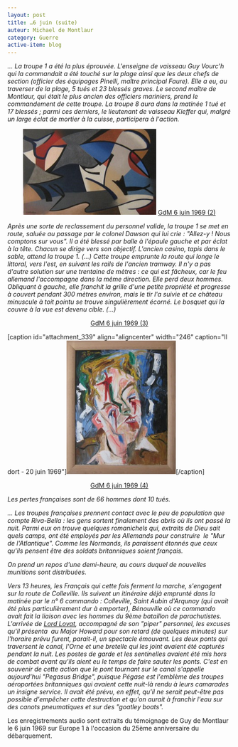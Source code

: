 ```yaml
---
layout: post
title: …6 juin (suite)
auteur: Michael de Montlaur
category: Guerre
active-item: blog
---
```

<em>... La troupe 1 a été la plus éprouvée. L'enseigne de vaisseau Guy Vourc'h qui la commandait a été touché sur la plage ainsi que les deux chefs de section (officier des équipages Pinelli, maître principal Faure). Elle a eu, au traverser de la plage, 5 tués et 23 blessés graves. Le second maître de Montlaur, qui était le plus ancien des officiers mariniers, prend le commandement de cette troupe. La troupe 8 aura dans la matinée 1 tué et 17 blessés ; parmi ces derniers, le lieutenant de vaisseau Kieffer qui, malgré un large éclat de mortier à la cuisse, participera à l'action.</em>
<p style="text-align: center;"><em><a href="/photos/wordpress/SansTitreNice.jpg">
</a><a href="/photos/wordpress/SansTitre-Nice.jpg"><img class="aligncenter size-medium wp-image-322" title="SansTitre Nice" src="/photos/wordpress/SansTitre-Nice-300x193.jpg" alt="" width="300" height="193" /></a></em>
<span style="color: #000080;"><a href="/photos/wordpress/Gdm3.mp3">GdM 6 juin 1969 (2)</a></span></p>
<p style="text-align: left;"><em>Après une sorte de reclassement du personnel valide, la troupe 1 se met en route, saluée au passage par le colonel Dawson qui lui crie : "Allez-y ! Nous comptons sur vous". Il a été blessé par balle à l'épaule gauche et par éclat à la tête. Chacun se dirige vers son objectif. L'ancien casino, tapis dans le sable, attend la troupe 1. (...) Cette troupe emprunte la route qui longe le littoral, vers l'est, en suivant les rails de l'ancien tramway. Il n'y a pas d'autre solution sur une trentaine de mètres : ce qui est fâcheux, car le feu allemand l'accompagne dans la même direction. Elle perd deux hommes. Obliquant à gauche, elle franchit la grille d'une petite propriété et progresse à couvert pendant 300 mètres environ, mais le tir l'a suivie et ce château minuscule à toit pointu se trouve singulièrement écorné. Le bosquet qui la couvre à la vue est devenu cible. (...)</em></p>
<p style="text-align: center;"><a href="/photos/wordpress/Gdm41_converted.mp3">GdM 6 juin 1969 (3)</a></p>
<p style="text-align: center;"></p>


[caption id="attachment_339" align="aligncenter" width="246" caption="Il dort - 20 juin 1969"]<a href="/photos/wordpress/Il-dort.jpg"><img class="size-medium wp-image-339" title="Il dort" src="/photos/wordpress/Il-dort-246x300.jpg" alt="" width="246" height="300" /></a>[/caption]
<p style="text-align: center;"></p>
<p style="text-align: center;"><a href="/photos/wordpress/Gdm43_converted.mp3">GdM 6 juin 1969 (4)</a></p>
<p style="text-align: left;"><em>Les pertes françaises sont de 66 hommes dont 10 tués.</em></p>
<p style="text-align: left;"><em>... Les troupes françaises prennent contact avec le peu de population que compte Riva-Bella : les gens sortent finalement des abris où ils ont passé la nuit. Parmi eux on trouve quelques romanichels qui, extraits de Dieu sait quels camps, ont été employés par les Allemands pour construire  le "Mur de l'Atlantique". Comme les Normands, ils paraissent étonnés que ceux qu'ils pensent être des soldats britanniques soient français.</em></p>
<p style="text-align: left;"><em>On prend un repos d'une demi-heure, au cours duquel de nouvelles munitions sont distribuées.</em></p>
<p style="text-align: left;"><em>Vers 13 heures, les Français qui cette fois ferment la marche, s'engagent sur la route de Colleville. Ils suivent un itinéraire déjà emprunté dans la matinée par le n° 6 commando : Colleville, Saint Aubin d'Arqunay (qui avait été plus particulièrement dur à emporter), Bénouville où ce commando avait fait la liaison avec les hommes du 9ème bataillon de parachutistes. L'arrivée de <a href="http://en.wikipedia.org/wiki/Simon_Fraser,_15th_Lord_Lovat">Lord Lovat</a>, accompagné de son "piper" personnel, les excuses qu'il présenta  au Major Howard pour son retard (de quelques minutes) sur l'horaire prévu furent, parait-il, un spectacle émouvant. Les deux ponts qui traversent le canal, l'Orne et une bretelle qui les joint avaient été capturés pendant la nuit. Les postes de garde et les sentinelles avaient été mis hors de combat avant qu'ils aient eu le temps de faire sauter les ponts. C'est en souvenir de cette action que le pont tournant sur le canal s'appelle aujourd'hui "Pegasus Bridge", puisque Pégase est l'emblème des troupes aéroportées britanniques qui avaient cette nuit-là rendu à leurs camarades un insigne service. Il avait été prévu, en effet, qu'il ne serait peut-être pas possible d'empêcher cette destruction et qu'on aurait à franchir l'eau sur des canots pneumatiques et sur des "goatley boats".</em></p>
<p style="text-align: left;">Les enregistrements audio sont extraits du témoignage de Guy de Montlaur le 6 juin 1969 sur Europe 1 à l'occasion du 25ème anniversaire du débarquement.</p>
